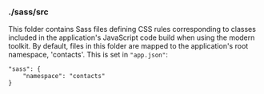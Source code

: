 ### ./sass/src

This folder contains Sass files defining CSS rules corresponding to classes
included in the application's JavaScript code build when using the modern toolkit.
By default, files in this folder are mapped to the application's root namespace, 'contacts'.
This is set in `"app.json"`:

    "sass": {
        "namespace": "contacts"
    }